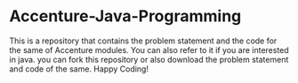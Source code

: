 # Accenture-Java-Programming
This is a repository that contains the problem statement and the code for the same of Accenture modules. You can also refer to it if you are interested in java.
you can fork this repository or also download the problem statement and code of the same. 
Happy Coding!
